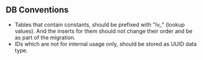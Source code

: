 ## DB Conventions

* Tables that contain constants, should be prefixed with "lv_" (lookup values). And the inserts for them should not change their order and be as part of the migration.
* IDs which are not for internal usage only, should be stored as UUID data type.
